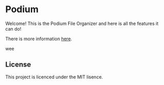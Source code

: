 # Podium

Welcome! This is the Podium File Organizer and here is all the features it can do!


There is more information [here](https://skypi.club/Podium/index.html).
  
   wee

## License

This project is licenced under the MIT lisence.
